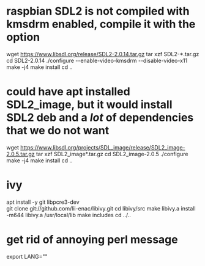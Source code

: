 # raspbian SDL2 is not compiled with kmsdrm enabled, compile it with the option
wget https://www.libsdl.org/release/SDL2-2.0.14.tar.gz
tar xzf SDL2-*.tar.gz
cd SDL2-2.0.14
./configure --enable-video-kmsdrm --disable-video-x11
make -j4
make install
cd ..

# could have apt installed SDL2_image, but it would install SDL2 deb and a *lot* of dependencies that we do not want
wget https://www.libsdl.org/projects/SDL_image/release/SDL2_image-2.0.5.tar.gz
tar xzf SDL2_image*.tar.gz
cd SDL2_image-2.0.5
./configure
make -j4
make install
cd ..

# ivy
apt install -y git libpcre3-dev  
git clone git://github.com/lii-enac/libivy.git
cd libivy/src
make libivy.a
install -m644 libivy.a /usr/local/lib
make includes
cd ../..
# get rid of annoying perl message
export LANG=""
